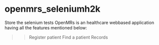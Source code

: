 # openmrs_seleniumh2k
Store the selenium tests
OpenMRs is an healthcare webbased application having all the features mentioned below:
>> Register patient
>> Find a patient Records
